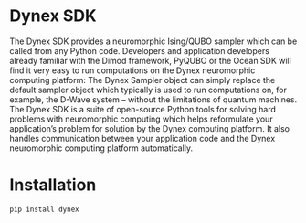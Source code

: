 # Dynex SDK

The Dynex SDK provides a neuromorphic Ising/QUBO sampler which can be called from any Python code. Developers and application developers already familiar with the Dimod framework, PyQUBO or the Ocean SDK will find it very easy to run computations on the Dynex neuromorphic computing platform: The Dynex Sampler object can simply replace the default sampler object which typically is used to run computations on, for example, the D-Wave system – without the limitations of quantum machines. The Dynex SDK is a suite of open-source Python tools for solving hard problems with neuromorphic computing which helps reformulate your application’s problem for solution by the Dynex computing platform. It also handles communication between your application code and the Dynex neuromorphic computing platform automatically.

# Installation

```
pip install dynex
``` 
